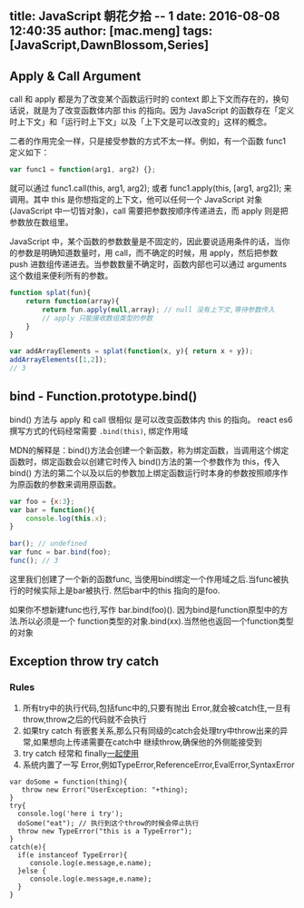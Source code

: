 title: JavaScript 朝花夕拾 -- 1
date: 2016-08-08 12:40:35
author: [mac.meng]
tags: [JavaScript,DawnBlossom,Series]
---
## Apply & Call Argument
call 和 apply 都是为了改变某个函数运行时的 context 即上下文而存在的，换句话说，就是为了改变函数体内部 this 的指向。因为 JavaScript 的函数存在「定义时上下文」和「运行时上下文」以及「上下文是可以改变的」这样的概念。

二者的作用完全一样，只是接受参数的方式不太一样。例如，有一个函数 func1 定义如下：

```JavaScript
var func1 = function(arg1, arg2) {};
```

就可以通过 func1.call(this, arg1, arg2); 或者 func1.apply(this, [arg1, arg2]); 来调用。其中 this 是你想指定的上下文，他可以任何一个 JavaScript 对象(JavaScript 中一切皆对象)，call 需要把参数按顺序传递进去，而 apply 则是把参数放在数组里。

JavaScript 中，某个函数的参数数量是不固定的，因此要说适用条件的话，当你的参数是明确知道数量时，用 call，而不确定的时候，用 apply，然后把参数 push 进数组传递进去。当参数数量不确定时，函数内部也可以通过 arguments 这个数组来便利所有的参数。

```JavaScript
function splat(fun){
	return function(array){
		return fun.apply(null,array); // null 没有上下文,等待参数传入
		// apply 只能接收数组类型的参数
	}
}

var addArrayElements = splat(function(x, y){ return x + y});
addArrayElements([1,2]);
// 3
```

<!-- more -->

## bind - Function.prototype.bind()
bind() 方法与 apply 和 call 很相似 是可以改变函数体内 this 的指向。
react es6 撰写方式的代码经常需要 `.bind(this)`, 绑定作用域

MDN的解释是：bind()方法会创建一个新函数，称为绑定函数，当调用这个绑定函数时，绑定函数会以创建它时传入 bind()方法的第一个参数作为 this，传入 bind() 方法的第二个以及以后的参数加上绑定函数运行时本身的参数按照顺序作为原函数的参数来调用原函数。

```JavaScript
var foo = {x:3};
var bar = function(){
    console.log(this.x);
}
 
bar(); // undefined
var func = bar.bind(foo);
func(); // 3
```
这里我们创建了一个新的函数func, 当使用bind绑定一个作用域之后.当func被执行的时候实际上是bar被执行.
然后bar中的this 指向的是foo. 

如果你不想新建func也行,写作 bar.bind(foo)(). 因为bind是function原型中的方法.所以必须是一个
function类型的对象.bind(xx).当然他也返回一个function类型的对象

## Exception throw try catch
### Rules
1. 所有try中的执行代码,包括func中的,只要有抛出 Error,就会被catch住,一旦有throw,throw之后的代码就不会执行
2. 如果try catch 有嵌套关系,那么只有同级的catch会处理try中throw出来的异常,如果想向上传递需要在catch中 继续throw,确保他的外侧能接受到
3. try catch 经常和 finally[一起使用](https://developer.mozilla.org/en-US/docs/Web/JavaScript/Reference/Statements/try...catch) 
4. 系统内置了一写 Error,例如TypeError,ReferenceError,EvalError,SyntaxError
 

```
var doSome = function(thing){
   throw new Error("UserException: "+thing);
}
try{
  console.log('here i try');
  doSome("eat"); // 执行到这个throw的时候会停止执行
  throw new TypeError("this is a TypeError");
}
catch(e){
  if(e instanceof TypeError){
     console.log(e.message,e.name);
  }else {
     console.log(e.message,e.name);
  }
}
```








